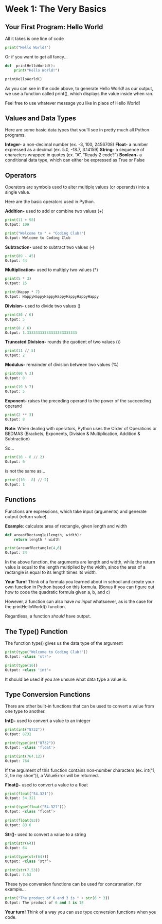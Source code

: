﻿# Week 1: The Very Basics

## Your First Program: Hello World
All it takes is one line of code

```python
print("Hello World!")
```
Or if you want to get all fancy...

```python
def  printHelloWorld():  
	print("Hello World!")  

printHelloWorld()
```
As you can see in the code above, to generate Hello World! as our output, we use a function called print(), which displays the value inside when ran.

Feel free to use whatever message you like in place of Hello World!

## Values and Data Types

Here are some basic data types that you’ll see in pretty much all Python programs.

**Integer-** a non-decimal number (ex. -3, 100, 2456708)
**Float-** a number expressed as a decimal (ex. 5.0, -18.7, 3.14159)
**String-** a sequence of characters wrapped in quotes (ex. “A”, “Ready 2 code?”)
**Boolean-** a conditional data type, which can either be expressed as True or False

## Operators

Operators are symbols used to alter multiple values (or operands) into a single value.

Here are the basic operators used in Python.

**Addition-** used to add or combine two values (+)
```python
print(11 + 98)
Output: 109

print("Welcome to " + "Coding Club!")
Output: Welcome to Coding Club
```
**Subtraction-** used to subtract two values (-)
```python
print(89 - 45)
Output: 44
```
**Multiplication-** used to multiply two values (*)
```python
print(5 * 3)
Output: 15

print(Happy * 7)
Output: HappyHappyHappyHappyHappyHappyHappy
```
**Division-** used to divide two values (\)
```python
print(30 / 6)
Output: 5

print(8 / 6)
Output: 1.33333333333333333333333
```
**Truncated Division-** rounds the quotient of two values (\\)
```python
print(11 // 5)
Output: 2
```
**Modulus-** remainder of division between two values (%)
```python
print(60 % 3)
Output: 0

print(19 % 7)
Output: 5
```
**Exponent-** raises the preceding operand to the power of the succeeding operand
```python
print(2 ** 3)
Output: 8
```
**Note**: When dealing with operators, Python uses the Order of Operations or BEDMAS (Brackets, Exponents, Division & Multiplication, Addition & Subtraction)

So...
```python
print(10 - 8 // 2)
Output: 6
```
is not the same as...
```python
print((10 - 8) // 2)
Output: 1
```

## Functions
Functions are expressions, which take input (arguments) and generate output (return value).

**Example**: calculate area of rectangle, given length and width
```python
def areaofRectangle(length, width):
	return length * width

print(areaofRectangle(4,6)
Output: 24
```
In the above function, the arguments are length and width, while the return value is equal to the length multiplied by the width, since the area of a rectangle is equal to its length times its width.

**Your Turn!** Think of a formula you learned about in school and create your own function in Python based on this formula. (Bonus if you can figure out how to code the quadratic formula given a, b, and c)

However, a function can also have *no input* whatsoever, as is the case for the printHelloWorld() function.

Regardless, a function *should* have output.

## The Type() Function
The function type() gives us the data type of the argument
```python
print(type("Welcome to Coding Club!"))
Output: <class 'str'>

print(type(16))
Output: <class 'int'>
```
It should be used if you are unsure what data type a value is.

## Type Conversion Functions
There are other built-in functions that can be used to convert a value from one type to another.

**Int()-** used to convert a value to an integer
```python
print(int("8732"))
Output: 8732

print(type(int("8732"))
Output: <class 'float'>

print(int(764.12))
Output: 764
```
If the argument of this function contains non-number characters (ex. int(“1, 2, tie my shoe”)), a ValueError will be returned.

**Float()-** used to convert a value to a float
```python
print(float("54.321"))
Output: 54.321

print(type(float("54.321")))
Output: <class ‘float’>  
  
print(float(83))
Output: 83.0
```
**Str()-** used to convert a value to a string
```python
print(str(64))
Output: 64  
  
print(type(str(64)))
Output: <class ‘str’>

print(str(7.53))
Output: 7.53
```
These type conversion functions can be used for concatenation, for example…
```python
print("The product of 6 and 3 is " + str(6 * 3))
Output: The product of 6 and 3 is 18
```
**Your turn!** Think of a way you can use type conversion functions when you code.
